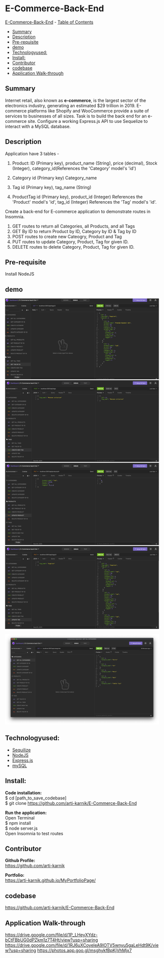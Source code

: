 # E-Commerce-Back-End

 [E-Commerce-Back-End](#ECommerce-Back-End)
    - [Table of Contents](#table-of-contents)
  * [Summary](#summary)
  * [Description](#description)
  * [Pre-requisite](#pre-requisite)
  * [demo](#demo)
  * [Technologyused:](#technologyused-)
  * [Install:](#install-)
  * [Contributor](#contributor)
  * [codebase](#codebase)
  * [Application Walk-through](#Application-walk-through)


## Summary
Internet retail, also known as **e-commerce**, is the largest sector of the electronics industry, generating an estimated $29 trillion in 2019. E-commerce platforms like Shopify and WooCommerce provide a suite of services to businesses of all sizes. Task is to build the back end for an e-commerce site. Configure a working Express.js API to use Sequelize to interact with a MySQL database.

## Description
Application have 3 tables - 
1. Product: 
        ID (Primary key),
        product_name (String),
        price (decimal),
        Stock (Integer),
        category_id(References the 'Category' model's 'id')

2. Category
        id (Primary key)
        Category_name

    
3. Tag
        id (Primary key),
        tag_name (String)

  
4. ProductTag
        id (Primary key),
        product_id (Integer) References the 'Product' model's 'id',
        tag_id (Integer)  References the 'Tag' model's 'id'.

Create a back-end for E-commerce application to demonstrate routes in Insomnia. 
1.  GET routes to return all Categories, all Products, and all Tags 
2.  GET By ID to return Product by ID, Category by ID & Tag by ID 
3.  POST routes to create new Cateogry, Product and Tag
4.  PUT routes to update Category, Product, Tag for given ID.
5.  DELETE routes to delete Category, Product, Tag for given ID.

## Pre-requisite
Install NodeJS 

## demo
![](GET.gif)
![](POST.gif)
![](PUT.gif)
![](DELETE.gif)

<img src="./assets/SS1.png">

## Technologyused:
<ul>
    <li> 
    <a href="https://sequelize.org/" target="_blank">Sequilize  <a>
    <br>
    </li>
    <li> 
    <a href="https://nodejs.org/en/docs/" target="_blank">NodeJS <a>
    <li> 
    <a href="https://expressjs.com/en/guide/routing.html" target="_blank">Express.js<a>
    </li>
    <li> 
    <a href="https://dev.mysql.com/doc/" target="_blank">mySQL </a>
</ul>

## Install:
<strong>Code installation:</strong> <br>
$ cd [path_to_save_codebase] <br>
$ git clone https://github.com/arti-karnik/E-Commerce-Back-End<br>

<strong> Run the application: </strong> <br>
Open Terminal <br>
$ npm install <br>
$ node server.js <br>
Open Insomnia to test routes 



## Contributor
<strong> Github Profile: </strong> <br>
https://github.com/arti-karnik

<strong> Portfolio: </strong> <br>
https://arti-karnik.github.io/MyPortfolioPage/

## codebase
https://github.com/arti-karnik/E-Commerce-Back-End

## Application Walk-through
https://drive.google.com/file/d/1P_LHeyXYdz-bCtFBbUG0dPZkm1z7T4Ht/view?usp=sharing
https://drive.google.com/file/d/1RJ6uXCoyeleA9IOTV5wnyu5gaLeHdt9K/view?usp=sharing
https://photos.app.goo.gl/msghykfBpKjVhMjx7


